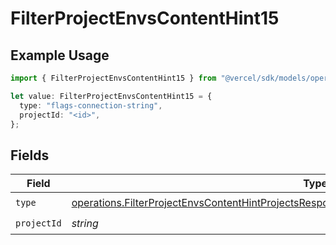 # FilterProjectEnvsContentHint15

## Example Usage

```typescript
import { FilterProjectEnvsContentHint15 } from "@vercel/sdk/models/operations/filterprojectenvs.js";

let value: FilterProjectEnvsContentHint15 = {
  type: "flags-connection-string",
  projectId: "<id>",
};
```

## Fields

| Field                                                                                                                                                                                                        | Type                                                                                                                                                                                                         | Required                                                                                                                                                                                                     | Description                                                                                                                                                                                                  |
| ------------------------------------------------------------------------------------------------------------------------------------------------------------------------------------------------------------ | ------------------------------------------------------------------------------------------------------------------------------------------------------------------------------------------------------------ | ------------------------------------------------------------------------------------------------------------------------------------------------------------------------------------------------------------ | ------------------------------------------------------------------------------------------------------------------------------------------------------------------------------------------------------------ |
| `type`                                                                                                                                                                                                       | [operations.FilterProjectEnvsContentHintProjectsResponse200ApplicationJSONResponseBody115Type](../../models/operations/filterprojectenvscontenthintprojectsresponse200applicationjsonresponsebody115type.md) | :heavy_check_mark:                                                                                                                                                                                           | N/A                                                                                                                                                                                                          |
| `projectId`                                                                                                                                                                                                  | *string*                                                                                                                                                                                                     | :heavy_check_mark:                                                                                                                                                                                           | N/A                                                                                                                                                                                                          |